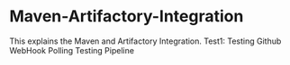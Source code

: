 # Maven-Artifactory-Integration
This explains the Maven and Artifactory Integration.
Test1: Testing Github WebHook Polling
Testing Pipeline
